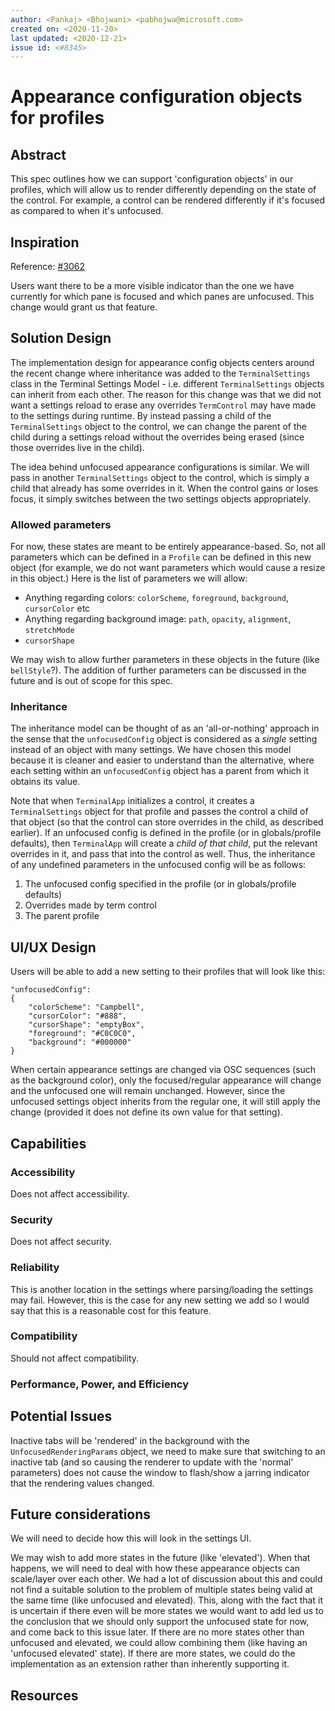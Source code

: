 ```yaml
---
author: <Pankaj> <Bhojwani> <pabhojwa@microsoft.com>
created on: <2020-11-20>
last updated: <2020-12-21>
issue id: <#8345>
---
```


# Appearance configuration objects for profiles

## Abstract

This spec outlines how we can support 'configuration objects' in our profiles, which
will allow us to render differently depending on the state of the control. For example, a
control can be rendered differently if it's focused as compared to when it's unfocused.

## Inspiration

Reference: [#3062](https://github.com/microsoft/terminal/issues/3062)

Users want there to be a more visible indicator than the one we have currently for which
pane is focused and which panes are unfocused. This change would grant us that feature.

## Solution Design

The implementation design for appearance config objects centers around the recent change where inheritance was added to the
`TerminalSettings` class in the Terminal Settings Model - i.e. different `TerminalSettings` objects can inherit from each other.
The reason for this change was that we did not want a settings reload to erase any overrides `TermControl` may have made
to the settings during runtime. By instead passing a child of the `TerminalSettings` object to the control, we can change
the parent of the child during a settings reload without the overrides being erased (since those overrides live in the child).

The idea behind unfocused appearance configurations is similar. We will pass in another `TerminalSettings` object to the control,
which is simply a child that already has some overrides in it. When the control gains or loses focus, it simply switches between
the two settings objects appropriately.

### Allowed parameters

For now, these states are meant to be entirely appearance-based. So, not all parameters which can be
defined in a `Profile` can be defined in this new object (for example, we do not want parameters which
would cause a resize in this object.) Here is the list of parameters we will allow:

- Anything regarding colors: `colorScheme`, `foreground`, `background`, `cursorColor` etc
- Anything regarding background image: `path`, `opacity`, `alignment`, `stretchMode`
- `cursorShape`

We may wish to allow further parameters in these objects in the future (like `bellStyle`?). The addition
of further parameters can be discussed in the future and is out of scope for this spec.

### Inheritance

The inheritance model can be thought of as an 'all-or-nothing' approach in the sense that the `unfocusedConfig` object
is considered as a *single* setting instead of an object with many settings. We have chosen this model because it is cleaner
and easier to understand than the alternative, where each setting within an `unfocusedConfig` object has a parent from which
it obtains its value.

Note that when `TerminalApp` initializes a control, it creates a `TerminalSettings` object for that profile and passes the
control a child of that object (so that the control can store overrides in the child, as described earlier). If an unfocused
config is defined in the profile (or in globals/profile defaults), then `TerminalApp` will create a *child of that child*,
put the relevant overrides in it, and pass that into the control as well. Thus, the inheritance of any undefined parameters
in the unfocused config will be as follows:

1. The unfocused config specified in the profile (or in globals/profile defaults)
2. Overrides made by term control
3. The parent profile

## UI/UX Design

Users will be able to add a new setting to their profiles that will look like this:

```
"unfocusedConfig":
{
    "colorScheme": "Campbell",
    "cursorColor": "#888",
    "cursorShape": "emptyBox",
    "foreground": "#C0C0C0",
    "background": "#000000"
}
```

When certain appearance settings are changed via OSC sequences (such as the background color), only the focused/regular
appearance will change and the unfocused one will remain unchanged. However, since the unfocused settings object inherits
from the regular one, it will still apply the change (provided it does not define its own value for that setting).

## Capabilities

### Accessibility

Does not affect accessibility.

### Security

Does not affect security.

### Reliability

This is another location in the settings where parsing/loading the settings may fail. However, this is the case
for any new setting we add so I would say that this is a reasonable cost for this feature.

### Compatibility

Should not affect compatibility.

### Performance, Power, and Efficiency

## Potential Issues

Inactive tabs will be 'rendered' in the background with the `UnfocusedRenderingParams` object, we need to make
sure that switching to an inactive tab (and so causing the renderer to update with the 'normal' parameters)
does not cause the window to flash/show a jarring indicator that the rendering values changed.

## Future considerations

We will need to decide how this will look in the settings UI.

We may wish to add more states in the future (like 'elevated'). When that happens, we will need to deal with how
these appearance objects can scale/layer over each other. We had a lot of discussion about this and could not find
a suitable solution to the problem of multiple states being valid at the same time (like unfocused and elevated).
This, along with the fact that it is uncertain if there even will be more states we would want to add led us to
the conclusion that we should only support the unfocused state for now, and come back to this issue later. If there
are no more states other than unfocused and elevated, we could allow combining them (like having an 'unfocused elevated' state).
If there are more states, we could do the implementation as an extension rather than inherently supporting it.

## Resources


